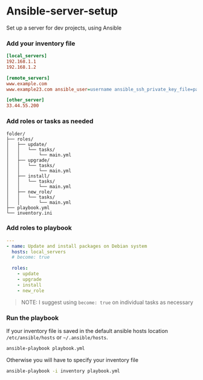 # Ansible-server-setup
Set up a server for dev projects, using Ansible

### Add your inventory file

```ini
[local_servers]
192.168.1.1
192.168.1.2

[remote_servers]
www.example.com
www.example23.com ansible_user=username ansible_ssh_private_key_file=path-to-key

[other_server]
33.44.55.200
```

### Add roles or tasks as needed

```
folder/
├── roles/
│   ├── update/
│   │   └── tasks/
│   │       └── main.yml
│   ├── upgrade/
│   │   └── tasks/
│   │       └── main.yml
│   ├── install/
│   │   └── tasks/
│   │       └── main.yml
│   ├── new_role/
│   │   └── tasks/
│   │       └── main.yml
├── playbook.yml
└── inventory.ini
```

### Add roles to playbook
```yml
---
- name: Update and install packages on Debian system
  hosts: local_servers
  # become: true

  roles:
    - update
    - upgrade
    - install
    - new_role
```
> NOTE: I suggest using `become: true` on individual tasks as necessary

### Run the playbook
If your inventory file is saved in the default ansible hosts location `/etc/ansible/hosts` or `~/.ansible/hosts`.

```sh
ansible-playbook playbook.yml
```

Otherwise you will have to specify your inventory file
```sh
ansible-playbook -i inventory playbook.yml
```
